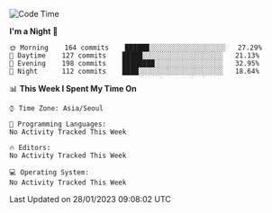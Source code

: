 <!--START_SECTION:waka-->
![Code Time](http://img.shields.io/badge/Code%20Time-1%2C508%20hrs%2036%20mins-blue)

**I'm a Night 🦉** 

```text
🌞 Morning    164 commits    ██████░░░░░░░░░░░░░░░░░░░   27.29% 
🌆 Daytime    127 commits    █████░░░░░░░░░░░░░░░░░░░░   21.13% 
🌃 Evening    198 commits    ████████░░░░░░░░░░░░░░░░░   32.95% 
🌙 Night      112 commits    ████░░░░░░░░░░░░░░░░░░░░░   18.64%

```


📊 **This Week I Spent My Time On** 

```text
⌚︎ Time Zone: Asia/Seoul

💬 Programming Languages: 
No Activity Tracked This Week

🔥 Editors: 
No Activity Tracked This Week

💻 Operating System: 
No Activity Tracked This Week

```


 Last Updated on 28/01/2023 09:08:02 UTC
<!--END_SECTION:waka-->
